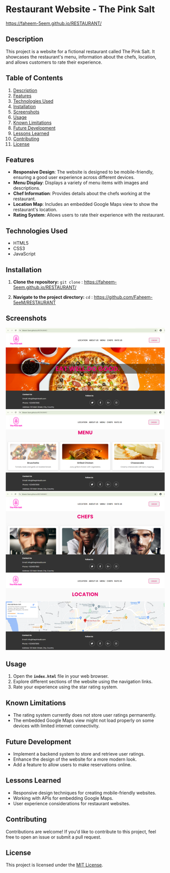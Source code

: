 # **Restaurant Website - The Pink Salt**
https://faheem-5eem.github.io/RESTAURANT/
## Description
This project is a website for a fictional restaurant called The Pink Salt. It showcases the restaurant's menu, information about the chefs, location, and allows customers to rate their experience.
## Table of Contents
1. [Description](#description)
2. [Features](#features)
3. [Technologies Used](#technologies-used)
4. [Installation](#installation)
5. [Screenshots](#Screenshots)
6. [Usage](#usage)
7. [Known Limitations](#known-limitations)
8. [Future Development](#future-development)
9. [Lessons Learned](#lessons-learned)
10. [Contributing](#contributing)
11. [License](#license)

## Features
- **Responsive Design**: The website is designed to be mobile-friendly, ensuring a good user experience across different devices.
- **Menu Display**: Displays a variety of menu items with images and descriptions.
- **Chef Information**: Provides details about the chefs working at the restaurant.
- **Location Map**: Includes an embedded Google Maps view to show the restaurant's location.
- **Rating System**: Allows users to rate their experience with the restaurant.

## Technologies Used
- HTML5
- CSS3
- JavaScript

## Installation
1. **Clone the repository:** 
`git clone` : https://faheem-5eem.github.io/RESTAURANT/

2. **Navigate to the project directory:** 
`cd` : https://github.com/Faheem-5eeM/RESTAURANT

## Screenshots
![App Screenshot](https://github.com/Faheem-5eeM/RESTAURANT/blob/main/images/ssone.png)
![App Screenshot](https://github.com/Faheem-5eeM/RESTAURANT/blob/main/images/sstwo.png)
![App Screenshot](https://github.com/Faheem-5eeM/RESTAURANT/blob/main/images/ssthree.png)
![App Screenshot](https://github.com/Faheem-5eeM/RESTAURANT/blob/main/images/ssfour.png)
## Usage
1. Open the **`index.html`** file in your web browser.
2. Explore different sections of the website using the navigation links.
3. Rate your experience using the star rating system.

## Known Limitations
- The rating system currently does not store user ratings permanently.
- The embedded Google Maps view might not load properly on some devices with limited internet connectivity.

## Future Development
- Implement a backend system to store and retrieve user ratings.
- Enhance the design of the website for a more modern look.
- Add a feature to allow users to make reservations online.

## Lessons Learned
- Responsive design techniques for creating mobile-friendly websites.
- Working with APIs for embedding Google Maps.
- User experience considerations for restaurant websites.

## Contributing
Contributions are welcome! If you'd like to contribute to this project, feel free to open an issue or submit a pull request.

## License
This project is licensed under the [MIT License](LICENSE).
